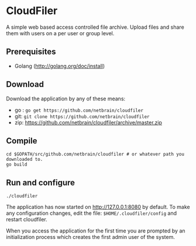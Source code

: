 # CloudFiler
A simple web based access controlled file archive. Upload files and share them with users on a per user or group level.

## Prerequisites

* Golang (http://golang.org/doc/install)

## Download

Download the application by any of these means:

* go : `go get https://github.com/netbrain/cloudfiler`
* git: `git clone https://github.com/netbrain/cloudfiler`
* zip: https://github.com/netbrain/cloudfiler/archive/master.zip

## Compile

```
cd $GOPATH/src/github.com/netbrain/cloudfiler # or whatever path you downloaded to.
go build

```

## Run and configure

`./cloudfiler`

The application has now started on http://127.0.0.1:8080 by default. To make any configuration changes, 
edit the file: `$HOME/.cloudfiler/config` and restart cloudfiler.

When you access the application for the first time you are prompted by an initialization process which
creates the first admin user of the system.
